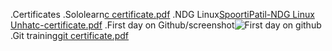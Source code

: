 .Certificates
.Sololearn[c certificate.pdf](https://github.com/spoortisp/M1_Record-management-system/files/8378218/c.certificate.pdf)
.NDG Linux[SpoortiPatil-NDG Linux Unhatc-certificate.pdf](https://github.com/spoortisp/M1_Record-management-system/files/8378233/SpoortiPatil-NDG.Linux.Unhatc-certificate.pdf)
.First day on Github/screenshot![First day on github](https://user-images.githubusercontent.com/92637633/160779576-04887f45-f5df-4535-a058-5955821153a7.jpeg)
.Git training[git certificate.pdf](https://github.com/spoortisp/M1_Record-management-system/files/8402077/git.certificate.pdf)
